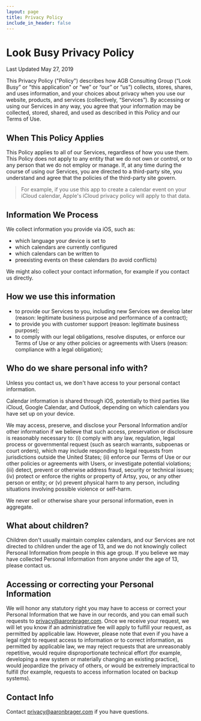 ```yaml
---
layout: page
title: Privacy Policy
include_in_header: false
---
```


# Look Busy Privacy Policy

Last Updated May 27, 2019

This Privacy Policy ("Policy") describes how AGB Consulting Group (“Look Busy” or "this application" or “we” or “our” or “us”) collects, stores, shares, and uses information, and your choices about privacy when you use our website, products, and services (collectively, “Services”). By accessing or using our Services in any way, you agree that your information may be collected, stored, shared, and used as described in this Policy and our Terms of Use.

## When This Policy Applies

This Policy applies to all of our Services, regardless of how you use them. This Policy does not apply to any entity that we do not own or control, or to any person that we do not employ or manage. If, at any time during the course of using our Services, you are directed to a third-party site, you understand and agree that the policies of the third-party site govern.

> For example, if you use this app to create a calendar event on your iCloud calendar, Apple's iCloud privacy policy will apply to that data.

## Information We Process

We collect information you provide via iOS, such as:

- which language your device is set to
- which calendars are currently configured
- which calendars can be written to
- preexisting events on these calendars (to avoid conflicts)

We might also collect your contact information, for example if you contact us directly.

## How we use this information

- to provide our Services to you, including new Services we develop later (reason: legitimate business purpose and performance of a contract);
- to provide you with customer support (reason: legitimate business purpose);
- to comply with our legal obligations, resolve disputes, or enforce our Terms of Use or any other policies or agreements with Users (reason: compliance with a legal obligation);

## Who do we share personal info with?

Unless you contact us, we don't have access to your personal contact information.

Calendar information is shared through iOS, potentially to third parties like iCloud, Google Calendar, and Outlook, depending on which calendars you have set up on your device.

We may access, preserve, and disclose your Personal Information and/or other information if we believe that such access, preservation or disclosure is reasonably necessary to: (i) comply with any law, regulation, legal process or governmental request (such as search warrants, subpoenas or court orders), which may include responding to legal requests from jurisdictions outside the United States; (ii) enforce our Terms of Use or our other policies or agreements with Users, or investigate potential violations; (iii) detect, prevent or otherwise address fraud, security or technical issues; (iv) protect or enforce the rights or property of Artsy, you, or any other person or entity; or (v) prevent physical harm to any person, including situations involving possible violence or self-harm.

We never sell or otherwise share your personal information, even in aggregate.

## What about children?

Children don't usually maintain complex calendars, and our Services are not directed to children under the age of 13, and we do not knowingly collect Personal Information from people in this age group. If you believe we may have collected Personal Information from anyone under the age of 13, please contact us.

## Accessing or correcting your Personal Information

We will honor any statutory right you may have to access or correct your Personal Information that we have in our records, and you can email such requests to privacy@aaronbrager.com. Once we receive your request, we will let you know if an administrative fee will apply to fulfill your request, as permitted by applicable law. However, please note that even if you have a legal right to request access to information or to correct information, as permitted by applicable law, we may reject requests that are unreasonably repetitive, would require disproportionate technical effort (for example, developing a new system or materially changing an existing practice), would jeopardize the privacy of others, or would be extremely impractical to fulfill (for example, requests to access information located on backup systems).

## Contact Info

Contact privacy@aaronbrager.com if you have questions.
